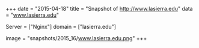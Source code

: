 
+++
date = "2015-04-18"
title = "Snapshot of http://www.lasierra.edu"
data = "www.lasierra.edu"

Server = ["Nginx"]
domain = ["lasierra.edu"]

  image = "snapshots/2015_16/www.lasierra.edu.png"
+++
#
